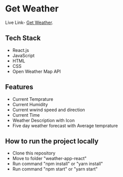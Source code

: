 # Get Weather

Live Link- [Get Weather](https://get-wether-current.netlify.app/).

## Tech Stack

- React.js
- JavaScript
- HTML
- CSS
- Open Weather Map API

## Features

- Current Temprature
- Current Humidity
- Current wwind speed and direction
- Current Time
- Weather Description with Icon
- Five day weather forecast with Average temprature


## How to run the project locally

- Clone this repository
- Move to folder "weather-app-react"
- Run command "npm install" or "yarn install"
- Run command "npm start" or "yarn start"
